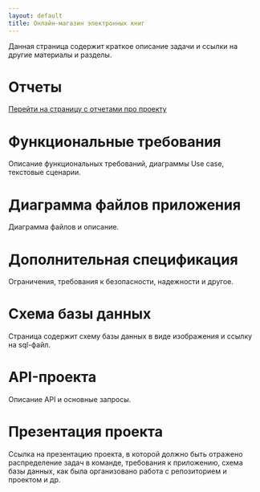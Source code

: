 ```yaml
---
layout: default
title: Онлайн-магазин электронных книг
---
```


Данная страница содержит краткое описание задачи и ссылки на другие материалы и разделы.

# Отчеты
[Перейти на страницу с отчетами про проекту](./reports.md)

# Функциональные требования
Описание функциональных требований, диаграммы Use case, текстовые сценарии.

# Диаграмма файлов приложения
Диаграмма файлов и описание.

# Дополнительная спецификация
Ограничения, требования к безопасности, надежности и другое.

# Схема базы данных
Страница содержит схему базы данных в виде изображения и ссылку на sql-файл.

# API-проекта
Описание API и основные запросы.

# Презентация проекта
Ссылка на презентацию проекта, в которой должно быть отражено распределение задач в команде, требования к приложению, схема базы данных, как была организовано работа с репозиторием и проектом и др.
